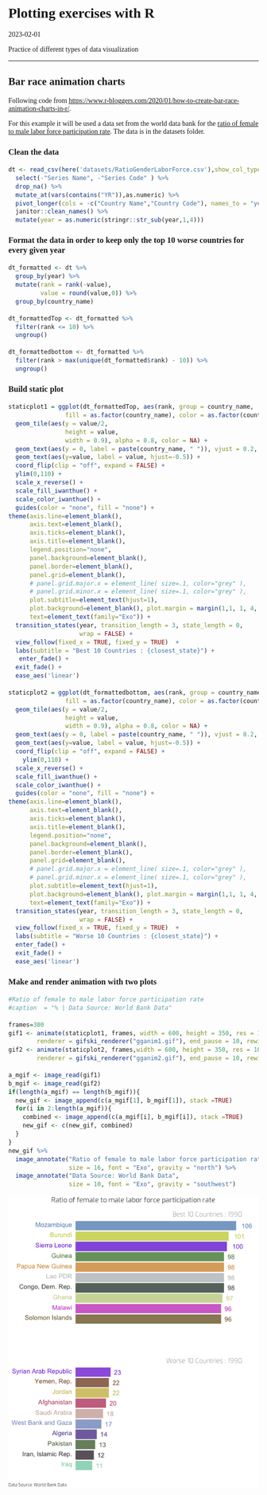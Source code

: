 Plotting exercises with R
================
2023-02-01

<style type="text/css">
  body{
  font-family: Exo;
}
</style>

Practice of different types of data visualization

------------------------------------------------------------------------

## Bar race animation charts

Following code from
<https://www.r-bloggers.com/2020/01/how-to-create-bar-race-animation-charts-in-r/>.

For this example it will be used a data set from the world data bank for
the [ratio of female to male labor force participation
rate](https://databank.worldbank.org/source/gender-statistics/Type/TABLE/preview/on#).
The data is in the datasets folder.

### Clean the data

``` r
dt <- read_csv(here('datasets/RatioGenderLaborForce.csv'),show_col_types = FALSE, na = "..") %>%
  select(-"Series Name", -"Series Code" ) %>%
  drop_na() %>%
  mutate_at(vars(contains("YR")),as.numeric) %>%
  pivot_longer(cols = -c("Country Name","Country Code"), names_to = "year") %>%
  janitor::clean_names() %>%
  mutate(year = as.numeric(stringr::str_sub(year,1,4))) 
```

### Format the data in order to keep only the top 10 worse countries for every given year

``` r
dt_formatted <- dt %>%
  group_by(year) %>% 
  mutate(rank = rank(-value),
         value = round(value,0)) %>%
  group_by(country_name) 

dt_formattedTop <- dt_formatted %>%
  filter(rank <= 10) %>%
  ungroup()

dt_formattedbottom <- dt_formatted %>%
  filter(rank > max(unique(dt_formatted$rank) - 10)) %>%
  ungroup()
```

### Build static plot

``` r
staticplot1 = ggplot(dt_formattedTop, aes(rank, group = country_name,
                fill = as.factor(country_name), color = as.factor(country_name))) +
  geom_tile(aes(y = value/2,
                height = value,
                width = 0.9), alpha = 0.8, color = NA) +
  geom_text(aes(y = 0, label = paste(country_name, " ")), vjust = 0.2, hjust = 1) +
  geom_text(aes(y=value, label = value, hjust=-0.5)) +
  coord_flip(clip = "off", expand = FALSE) +
  ylim(0,110) +
  scale_x_reverse() +
  scale_fill_iwanthue() +
  scale_color_iwanthue() +
  guides(color = "none", fill = "none") +
theme(axis.line=element_blank(),
      axis.text=element_blank(),
      axis.ticks=element_blank(),
      axis.title=element_blank(),
      legend.position="none",
      panel.background=element_blank(),
      panel.border=element_blank(),
      panel.grid=element_blank(),
      # panel.grid.major.x = element_line( size=.1, color="grey" ),
      # panel.grid.minor.x = element_line( size=.1, color="grey" ),
      plot.subtitle=element_text(hjust=1),
      plot.background=element_blank(), plot.margin = margin(1,1, 1, 4, "cm"),
      text=element_text(family="Exo")) +  
  transition_states(year, transition_length = 3, state_length = 0,
                    wrap = FALSE) +
  view_follow(fixed_x = TRUE, fixed_y = TRUE)  +
  labs(subtitle = "Best 10 Countries : {closest_state}") +
   enter_fade() + 
  exit_fade() +
  ease_aes('linear')

staticplot2 = ggplot(dt_formattedbottom, aes(rank, group = country_name,
                fill = as.factor(country_name), color = as.factor(country_name))) +
  geom_tile(aes(y = value/2,
                height = value,
                width = 0.9), alpha = 0.8, color = NA) +
  geom_text(aes(y = 0, label = paste(country_name, " ")), vjust = 0.2, hjust = 1) +
  geom_text(aes(y=value, label = value, hjust=-0.5)) +
  coord_flip(clip = "off", expand = FALSE) +
    ylim(0,110) +
  scale_x_reverse() +
  scale_fill_iwanthue() +
  scale_color_iwanthue() +
  guides(color = "none", fill = "none") +
theme(axis.line=element_blank(),
      axis.text=element_blank(),
      axis.ticks=element_blank(),
      axis.title=element_blank(),
      legend.position="none",
      panel.background=element_blank(),
      panel.border=element_blank(),
      panel.grid=element_blank(),
      # panel.grid.major.x = element_line( size=.1, color="grey" ),
      # panel.grid.minor.x = element_line( size=.1, color="grey" ),
      plot.subtitle=element_text(hjust=1),
      plot.background=element_blank(), plot.margin = margin(1,1, 1, 4, "cm"),
      text=element_text(family="Exo")) +  
  transition_states(year, transition_length = 3, state_length = 0,
                    wrap = FALSE) +
  view_follow(fixed_x = TRUE, fixed_y = TRUE)  +
  labs(subtitle = "Worse 10 Countries : {closest_state}") +
  enter_fade() + 
  exit_fade() +
  ease_aes('linear')
```

### Make and render animation with two plots

``` r
#Ratio of female to male labor force participation rate
#caption  = "% | Data Source: World Bank Data"

frames=300
gif1 <- animate(staticplot1, frames, width = 600, height = 350, res = 100,
        renderer = gifski_renderer("gganim1.gif"), end_pause = 10, rewind = TRUE)
gif2 <- animate(staticplot2, frames,width = 600, height = 350, res = 100,
        renderer = gifski_renderer("gganim2.gif"), end_pause = 10, rewind = TRUE)

a_mgif <- image_read(gif1)
b_mgif <- image_read(gif2)
if(length(a_mgif) == length(b_mgif)){
  new_gif <- image_append(c(a_mgif[1], b_mgif[1]), stack =TRUE)
  for(i in 2:length(a_mgif)){
    combined <- image_append(c(a_mgif[i], b_mgif[i]), stack =TRUE)
    new_gif <- c(new_gif, combined)
  }
}
new_gif %>%
  image_annotate("Ratio of female to male labor force participation rate", 
                 size = 16, font = "Exo", gravity = "north") %>%
  image_annotate("Data Source: World Bank Data", 
                 size = 10, font = "Exo", gravity = "southwest")
```

<img src="readme_files/figure-gfm/unnamed-chunk-4-1.gif" style="display: block; margin: auto;" />
